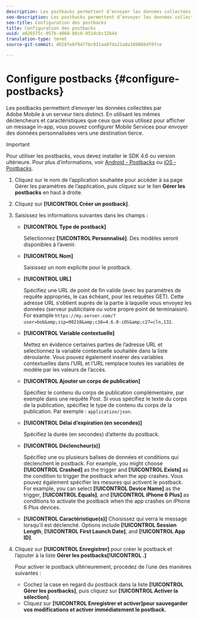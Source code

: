 ```yaml
---
description: Les postbacks permettent d’envoyer les données collectées par Adobe Mobile à un serveur tiers distinct. En utilisant les mêmes déclencheurs et caractéristiques que ceux que vous utilisez pour afficher un message in-app, vous pouvez configurer Mobile Services pour envoyer des données personnalisées vers une destination tierce.
seo-description: Les postbacks permettent d’envoyer les données collectées par Adobe Mobile à un serveur tiers distinct. En utilisant les mêmes déclencheurs et caractéristiques que ceux que vous utilisez pour afficher un message in-app, vous pouvez configurer Mobile Services pour envoyer des données personnalisées vers une destination tierce.
seo-title: Configuration des postbacks
title: Configuration des postbacks
uuid: a026575c-057b-4868-b6c8-9514cbc32b4d
translation-type: tm+mt
source-git-commit: d028fe0f9477bc011aa8fda21a0a389808df0fce

---
```



# Configure postbacks {#configure-postbacks}

Les postbacks permettent d’envoyer les données collectées par Adobe Mobile à un serveur tiers distinct. En utilisant les mêmes déclencheurs et caractéristiques que ceux que vous utilisez pour afficher un message in-app, vous pouvez configurer Mobile Services pour envoyer des données personnalisées vers une destination tierce.

>[!IMPORTANT]
>
>Pour utiliser les postbacks, vous devez installer le SDK 4.6 ou version ultérieure. Pour plus d’informations, voir [Android - Postbacks](/help/android/analytics-main/postbacks/postbacks.md) ou [iOS - Postbacks](/help/ios/analytics-main/postback/postback.md).

1. Cliquez sur le nom de l’application souhaitée pour accéder à sa page Gérer les paramètres de l’application, puis cliquez sur le lien **Gérer les postbacks** en haut à droite.
1. Cliquez sur **[!UICONTROL Créer un postback]**.
1. Saisissez les informations suivantes dans les champs :

   * **[!UICONTROL Type de postback]**

      Sélectionnez **[!UICONTROL Personnalisé]**. Des modèles seront disponibles à l’avenir.

   * **[!UICONTROL Nom]**

      Saisissez un nom explicite pour le postback.

   * **[!UICONTROL URL]**

      Spécifiez une URL de point de fin valide (avec les paramètres de requête appropriés, le cas échéant, pour les requêtes GET). Cette adresse URL s’obtient auprès de la partie à laquelle vous envoyez les données (serveur publicitaire ou votre propre point de terminaison). For example `https://my.server.com/?user=bob&amp;zip=90210&amp;c16=4.6.0-iOS&amp;c27=cln,132`.

   * **[!UICONTROL Variable contextuelle]**

      Mettez en évidence certaines parties de l’adresse URL et sélectionnez la variable contextuelle souhaitée dans la liste déroulante. Vous pouvez également insérer des variables contextuelles dans l’URL et l’URL remplace toutes les variables de modèle par les valeurs de l’accès.

   * **[!UICONTROL Ajouter un corps de publication]**

      Spécifiez le contenu du corps de publication complémentaire, par exemple dans une requête Post. Si vous spécifiez le texte du corps de la publication, spécifiez le type de contenu du corps de la publication. Par exemple : `application/json`.

   * **[!UICONTROL Délai d’expiration (en secondes)]**

      Spécifiez la durée (en secondes) d’attente du postback.

   * **[!UICONTROL Déclencheur(s)]**

      Spécifiez une ou plusieurs balises de données et conditions qui déclenchent le postback. For example, you might choose **[!UICONTROL Crashed]** as the trigger and **[!UICONTROL Exists]** as the condition to trigger the postback when the app crashes. Vous pouvez également spécifier les mesures qui activent le postback. For example, you can select **[!UICONTROL Device Name]** as the trigger, **[!UICONTROL Equals]**, and **[!UICONTROL iPhone 6 Plus]** as conditions to activate the postback when the app crashes on iPhone 6 Plus devices.

   * **[!UICONTROL Caractéristique(s)]**
   Choisissez qui verra le message lorsqu’il est déclenché. Options include **[!UICONTROL Session Length**, **[!UICONTROL First Launch Date]**, and **[!UICONTROL App ID]**.

1. Cliquez sur **[!UICONTROL Enregistrer]** pour créer le postback et l’ajouter à la liste **Gérer les postbacks[!UICONTROL .]**

   Pour activer le postback ultérieurement, procédez de l’une des manières suivantes :

   * Cochez la case en regard du postback dans la liste **[!UICONTROL Gérer les postbacks]**, puis cliquez sur **[!UICONTROL Activer la sélection]**.
   * Cliquez sur **[!UICONTROL Enregistrer et activer]pour sauvegarder vos modifications et activer immédiatement le postback.**
